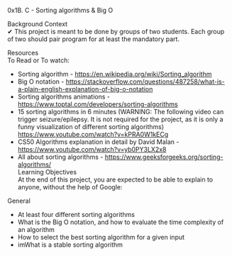 0x1B. C - Sorting algorithms & Big O

Background Context<br>
✔ This project is meant to be done by groups of two students. Each group of two should pair program for at least the mandatory part.<br>

Resources<br>
To Read or To watch:<br>

- Sorting algorithm - https://en.wikipedia.org/wiki/Sorting_algorithm<br>
- Big O notation - https://stackoverflow.com/questions/487258/what-is-a-plain-english-explanation-of-big-o-notation<br>
- Sorting algorithms animations - https://www.toptal.com/developers/sorting-algorithms<br>
- 15 sorting algorithms in 6 minutes (WARNING: The following video can trigger seizure/epilepsy. It is not required for the project, as it is only a funny visualization of different sorting algorithms) https://www.youtube.com/watch?v=kPRA0W1kECg<br>
- CS50 Algorithms explanation in detail by David Malan - https://www.youtube.com/watch?v=yb0PY3LX2x8<br>
- All about sorting algorithms - https://www.geeksforgeeks.org/sorting-algorithms/<br>
Learning Objectives<br>
At the end of this project, you are expected to be able to explain to anyone, without the help of Google:<br>

General<br>
- At least four different sorting algorithms<br>
- What is the Big O notation, and how to evaluate the time complexity of an algorithm<br>
- How to select the best sorting algorithm for a given input<br>
- imWhat is a stable sorting algorithm<br>
